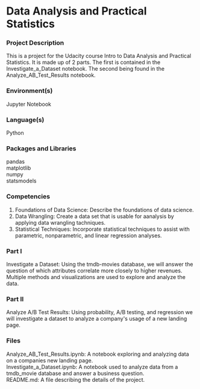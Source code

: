 # Data Analysis and Practical Statistics
### Project Description
 This is a project for the Udacity course Intro to Data Analysis and Practical Statistics. It is made up of 2 parts. The first is contained in the Investigate_a_Dataset notebook. The second being found in the Analyze_AB_Test_Results notebook.  
### Environment(s)
Jupyter Notebook
### Language(s)
Python
### Packages and Libraries
pandas  
matplotlib  
numpy  
statsmodels
### Competencies
1. Foundations of Data Science: Describe the foundations of data science.
2. Data Wrangling: Create a data set that is usable for aanalysis by applying data wrangling tachniques.
3. Statistical Techniques: Incorporate statistical techniques to assist with parametric, nonparametric, and linear regression analyses.
### Part I
Investigate a Dataset: Using the tmdb-movies database, we will answer the question of which attributes correlate more closely to higher revenues. Multiple methods and visualizations are used to explore and analyze the data.
### Part II
Analyze A/B Test Results: Using probability, A/B testing, and regression we will investigate a dataset to analyze a company's usage of a new landing page.
### Files
Analyze_AB_Test_Results.ipynb: A notebook exploring and analyzing data on a companies new landing page.  
Investigate_a_Dataset.ipynb: A notebook used to analyze data from a tmdb_movie database and answer a business question.  
README.md: A file describing the details of the project.


